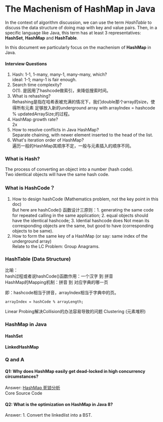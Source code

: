 # The Machenism of HashMap in Java

In the context of algorithm discussion, we can use the term *HashTable* to discuss the data structure of doing map with key and value pairs. Then, in a specific language like Java, this term has at least 3 representatives: **HashSet**, **HashMap** and **HashTable**.

In this document we particularly focus on the machenism of **HashMap** in Java.

#### Interview Questions
1. Hash: 1-1, 1-many, many-1, many-many, which?  
ideal: 1-1; many-1 is fair enough.  
2. Search time complexity?  
O(1). 是因用了hashcode做索引，来降低搜索时间。
3. What is rehashing?  
Rehashing是指在哈希表被充满的情况下，我们double那个array的size，使得所有元素
足够放入新的underground array with arrayIndex = hashcode % updatedArraySize;的过程。
4. HashMap growth rate?  
2x
5. How to resolve conflicts in Java HashMap?  
Separate chaining, with newer element inserted to the head of the list.
6. What's iteration order of HashMap?  
遍历一般的HashMap其顺序不定，一般与元素插入的顺序不同。

### What is Hash?
The process of converting an object into a number (hash code).  
Two identical objects will have the same hash code.

### What is HashCode？
1. How to design hashCode (Mathematics problem, not the key point in this doc)  
But here are hashCode() 函数设计三原则：1. generating the same code for repeated calling in the
same application; 2. equal objects should have the identical hashcode; 3.
Idential hashcode does Not mean its corresponding objects are the same, but good
to have (corresponding objects to be same).  
2. How to form the same key of a HashMap
(or say: same index of the underground array)  
Relate to the LC Problem: Group Anagrams.

### HashTable (Data Structure)
比喻：  
hash过程或者说hashCode()函数作用：一个汉字 到 拼音  
HashMap的Mapping机制：拼音 到 对应字典的哪一页  

即：hashcode相当于拼音，arrayIndex相当于字典中的页。  
```
arrayIndex = hashCode % arrayLength;
```

Linear Probing解决Collision的办法容易导致的问题 Clustering (元素堆积)

### HashMap in Java


#### HashSet


#### LinkedHashMap



### Q and A

#### Q1: Why does HashMap easily get dead-locked in high concurrency circumstances?
Answer: [HashMap 死锁分析](http://blog.csdn.net/lantian0802/article/details/42487803)  
Core Source Code  

#### Q2: What is the optimization on HashMap in Java 8?
Answer: 1. Convert the linkedlist into a BST.
